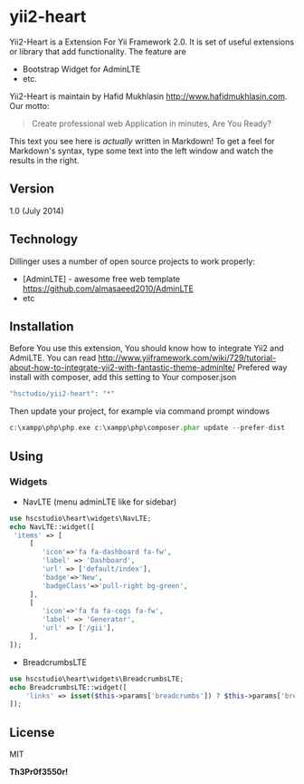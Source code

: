 yii2-heart
=========

Yii2-Heart is a Extension For Yii Framework 2.0. It is set of useful extensions or library that add functionality. The feature are

  - Bootstrap Widget for AdminLTE
  - etc.

Yii2-Heart is maintain by Hafid Mukhlasin http://www.hafidmukhlasin.com. Our motto:

> Create professional web Application
> in minutes, Are You Ready?

This text you see here is *actually* written in Markdown! To get a feel for Markdown's syntax, type some text into the left window and watch the results in the right.  

Version
----

1.0 (July 2014)

Technology
-----------

Dillinger uses a number of open source projects to work properly:

* [AdminLTE] - awesome free web template https://github.com/almasaeed2010/AdminLTE
* etc

Installation
--------------
Before You use this extension, You should know how to integrate Yii2 and AdmiLTE. You can read http://www.yiiframework.com/wiki/729/tutorial-about-how-to-integrate-yii2-with-fantastic-theme-adminlte/ 
Prefered way install with composer, add this setting to Your composer.json

```php
"hsctudio/yii2-heart": "*"
```
Then update your project, for example via command prompt windows

```php
c:\xampp\php\php.exe c:\xampp\php\composer.phar update --prefer-dist
```

Using
--------------

### Widgets
* NavLTE (menu adminLTE like for sidebar)

```php
use hscstudio\heart\widgets\NavLTE;
echo NavLTE::widget([
 'items' => [
     [
        'icon'=>'fa fa-dashboard fa-fw',
        'label' => 'Dashboard',
        'url' => ['default/index'],
        'badge'=>'New',
        'badgeClass'=>'pull-right bg-green',
     ],
     [
        'icon'=>'fa fa fa-cogs fa-fw',
        'label' => 'Generator',
        'url' => ['/gii'],
     ],
]);
```
* BreadcrumbsLTE

```php
use hscstudio\heart\widgets\BreadcrumbsLTE;
echo BreadcrumbsLTE::widget([
    'links' => isset($this->params['breadcrumbs']) ? $this->params['breadcrumbs'] : [],
]);
```

License
----

MIT


**Th3Pr0f3550r!**
